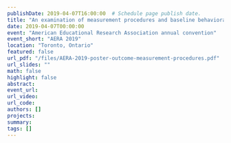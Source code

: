 ```yaml
---
publishDate: 2019-04-07T16:00:00  # Schedule page publish date.
title: "An examination of measurement procedures and baseline behavioral outcomes in single-case research"
date: 2019-04-07T00:00:00
event: "American Educational Research Association annual convention"
event_short: "AERA 2019"
location: "Toronto, Ontario"
featured: false
url_pdf: "/files/AERA-2019-poster-outcome-measurement-procedures.pdf"
url_slides: ""
math: false
highlight: false
abstract: 
event_url: 
url_video: 
url_code: 
authors: []
projects: 
summary: 
tags: []
---
```


